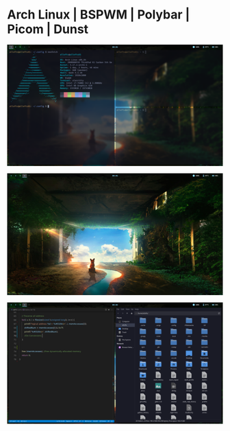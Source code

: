 # Arch Linux | BSPWM | Polybar | Picom | Dunst

![Screenshot](https://github.com/allefts/dotfiles/blob/main/Desktop.png)

![Screenshot](https://github.com/allefts/dotfiles/blob/main/Nothing.png)

![Screenshot](https://github.com/allefts/dotfiles/blob/main/Stuff.png)
